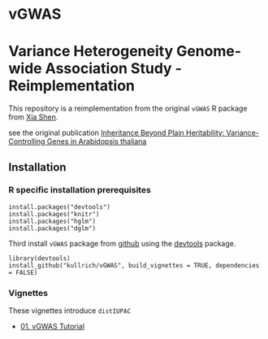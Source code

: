 # vGWAS
Variance Heterogeneity Genome-wide Association Study - Reimplementation
=========
This repository is a reimplementation from the original `vGWAS` R package from [Xia Shen](https://github.com/xiashen).

see the original publication
[Inheritance Beyond Plain Heritability: Variance-Controlling Genes in Arabidopsis thaliana](https://journals.plos.org/plosgenetics/article?id=10.1371/journal.pgen.1002839)

## Installation

### R specific installation prerequisites

```
install.packages("devtools")
install.packages("knitr")
install.packages("hglm")
install.packages("dglm")
```

Third install `vGWAS` package from [github](https://github.com/kullrich) using the [devtools](https://cran.r-project.org/web/packages/devtools/index.html) package.

```
library(devtools)
install_github("kullrich/vGWAS", build_vignettes = TRUE, dependencies = FALSE)
```

### Vignettes

These vignettes introduce `distIUPAC`

- [01. vGWAS Tutorial](https://github.com/kullrich/vGWAS/blob/master/vignettes/vGWAS.Rmd)

